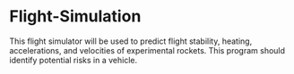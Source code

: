 # Flight-Simulation

This flight simulator will be used to predict flight stability, heating, accelerations, and velocities of experimental rockets. This program should identify potential risks in a vehicle.

